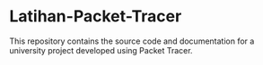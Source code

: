 # Latihan-Packet-Tracer
This repository contains the source code and documentation for a university project developed using Packet Tracer.
